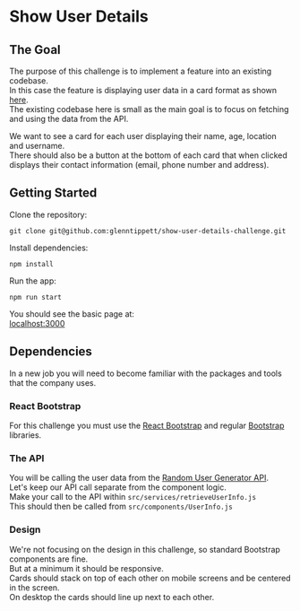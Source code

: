 # Show User Details 


## The Goal 

The purpose of this challenge is to implement a feature into an existing codebase.  
In this case the feature is displaying user data in a card format as shown [here](https://reverent-euler-fd445c.netlify.app/).  
The existing codebase here is small as the main goal is to focus on fetching and using the data from the API.  

We want to see a card for each user displaying their name, age, location and username.  
There should also be a button at the bottom of each card that when clicked displays their contact information (email, phone number and address). 


## Getting Started

Clone the repository:  

```git clone git@github.com:glenntippett/show-user-details-challenge.git ```  

Install dependencies:  

```npm install```   

Run the app:  

```npm run start```  

You should see the basic page at:  
[localhost:3000](http://localhost:3000/)  


## Dependencies  

In a new job you will need to become familiar with the packages and tools that the company uses.  

### React Bootstrap
For this challenge you must use the [React Bootstrap](https://react-bootstrap.github.io/) and regular [Bootstrap](https://getbootstrap.com/) libraries.  

### The API
You will be calling the user data from the [Random User Generator API](https://randomuser.me/documentation).  
Let's keep our API call separate from the component logic.  
Make your call to the API within ```src/services/retrieveUserInfo.js```  
This should then be called from ```src/components/UserInfo.js```  

### Design 
We're not focusing on the design in this challenge, so standard Bootstrap components are fine.  
But at a minimum it should be responsive.  
Cards should stack on top of each other on mobile screens and be centered in the screen.  
On desktop the cards should line up next to each other.  
